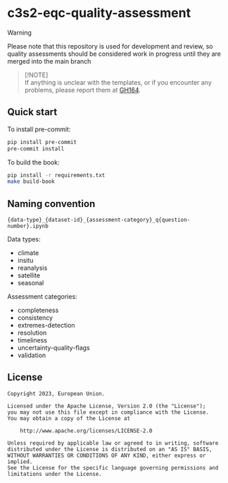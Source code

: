 # c3s2-eqc-quality-assessment

> [!WARNING]
> Please note that this repository is used for development and review, so quality assessments should be considered work in progress until they are merged into the main branch

> [!NOTE]\
> If anything is unclear with the templates, or if you encounter any problems, please report them at [GH164](https://github.com/ecmwf-projects/c3s2-eqc-quality-assessment/issues/164).

## Quick start

To install pre-commit:

```bash
pip install pre-commit
pre-commit install
```

To build the book:

```bash
pip install -r requirements.txt
make build-book
```

## Naming convention

`{data-type}_{dataset-id}_{assessment-category}_q{question-number}.ipynb`

Data types:

- climate
- insitu
- reanalysis
- satellite
- seasonal

Assessment categories:

- completeness
- consistency
- extremes-detection
- resolution
- timeliness
- uncertainty-quality-flags
- validation

## License

```
Copyright 2023, European Union.

Licensed under the Apache License, Version 2.0 (the "License");
you may not use this file except in compliance with the License.
You may obtain a copy of the License at

    http://www.apache.org/licenses/LICENSE-2.0

Unless required by applicable law or agreed to in writing, software
distributed under the License is distributed on an "AS IS" BASIS,
WITHOUT WARRANTIES OR CONDITIONS OF ANY KIND, either express or implied.
See the License for the specific language governing permissions and
limitations under the License.
```
